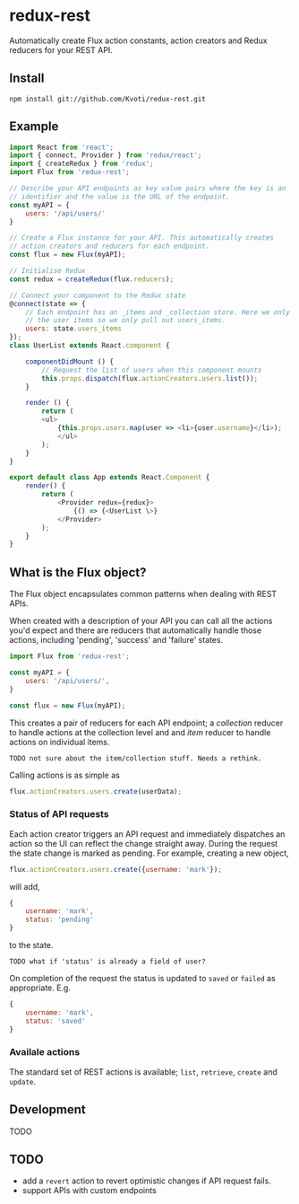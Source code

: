 # redux-rest

Automatically create Flux action constants, action creators and Redux
reducers for your REST API.

## Install
```
npm install git://github.com/Kvoti/redux-rest.git
```

## Example
```js
import React from 'react';
import { connect, Provider } from 'redux/react';
import { createRedux } from 'redux';
import Flux from 'redux-rest';

// Describe your API endpoints as key value pairs where the key is an
// identifier and the value is the URL of the endpoint.
const myAPI = {
    users: '/api/users/'
}

// Create a Flux instance for your API. This automatically creates
// action creators and reducers for each endpoint.
const flux = new Flux(myAPI);

// Initialise Redux
const redux = createRedux(flux.reducers);

// Connect your component to the Redux state
@connect(state => {
    // Each endpoint has an _items and _collection store. Here we only need
    // the user items so we only pull out users_items.
    users: state.users_items	       
});
class UserList extends React.component {

    componentDidMount () {
        // Request the list of users when this component mounts
        this.props.dispatch(flux.actionCreators.users.list());
    }

    render () {
        return (
	    <ul>
	        {this.props.users.map(user => <li>{user.username}</li>);
            </ul>
        );
    }
}

export default class App extends React.Component {
    render() {
        return (
            <Provider redux={redux}>
                {() => {<UserList \>}
            </Provider>
        );
    }
}
```

## What is the Flux object?

The Flux object encapsulates common patterns when dealing with REST APIs.

When created with a description of your API you can call all the actions you'd
expect and there are reducers that automatically handle those actions, including
'pending', 'success' and 'failure' states.

```js
import Flux from 'redux-rest';

const myAPI = {
    users: '/api/users/',
}	   

const flux = new Flux(myAPI);
```

This creates a pair of reducers for each API endpoint; a _collection_
reducer to handle actions at the collection level and and _item_
reducer to handle actions on individual items.

    TODO not sure about the item/collection stuff. Needs a rethink.

Calling actions is as simple as

```js 
flux.actionCreators.users.create(userData);
```

### Status of API requests

Each action creator triggers an API request and immediately dispatches
an action so the UI can reflect the change straight away. During the
request the state change is marked as pending. For example, creating a
new object,

```js
flux.actionCreators.users.create({username: 'mark'});
```

will add,

```js
{
    username: 'mark',
    status: 'pending'
}
```

to the state.

    TODO what if 'status' is already a field of user?

On completion of the request the status is updated to ```saved``` or
```failed``` as appropriate. E.g.

```js
{
    username: 'mark',
    status: 'saved'
}
```

### Availale actions

The standard set of REST actions is available; ```list```,
```retrieve```, ```create``` and ```update```.

## Development
TODO

## TODO

- add a `revert` action to revert optimistic changes if API request
fails.
- support APIs with custom endpoints
